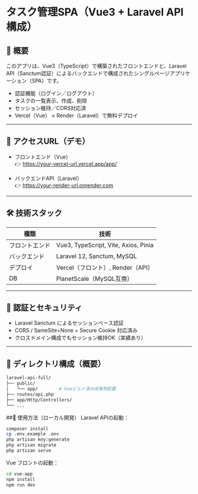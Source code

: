 # タスク管理SPA（Vue3 + Laravel API構成）

## 📌 概要

このアプリは、Vue3（TypeScript）で構築されたフロントエンドと、Laravel API（Sanctum認証）によるバックエンドで構成されたシングルページアプリケーション（SPA）です。

- 認証機能（ログイン／ログアウト）
- タスクの一覧表示、作成、削除
- セッション維持／CORS対応済
- Vercel（Vue） × Render（Laravel）で無料デプロイ

---

## 🚀 アクセスURL（デモ）

- フロントエンド（Vue）  
  👉 https://your-vercel-url.vercel.app/app/

- バックエンドAPI（Laravel）  
  👉 https://your-render-url.onrender.com

---

## 🛠 技術スタック

| 種類 | 技術 |
|------|------|
| フロントエンド | Vue3, TypeScript, Vite, Axios, Pinia |
| バックエンド | Laravel 12, Sanctum, MySQL |
| デプロイ | Vercel（フロント）, Render（API） |
| DB | PlanetScale（MySQL互換） |

---

## 🔐 認証とセキュリティ

- Laravel Sanctum によるセッションベース認証
- CORS / SameSite=None + Secure Cookie 対応済み
- クロスドメイン構成でもセッション維持OK（実績あり）

---

## 📁 ディレクトリ構成（概要）

```bash
laravel-api-full/
├── public/
│   └── app/        # Vueビルド済み成果物配置
├── routes/api.php
├── app/Http/Controllers/
└── ...
```

##📄 使用方法（ローカル開発）
Laravel APIの起動：

```bash
composer install
cp .env.example .env
php artisan key:generate
php artisan migrate
php artisan serve
```

Vue フロントの起動：

```bash
cd vue-app
npm install
npm run dev
```
